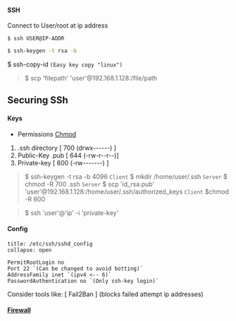 #### SSH

Connect to User/root at ip address
```
$ ssh USER@IP-ADDR
```

``` bash
$ ssh-keygen -t rsa -b
```


$ ssh-copy-id `(Easy key copy "linux")`
>$ scp 'filepath' 'user'@192.168.1.128:/file/path

## Securing SSh

#### Keys

- Permissions [Chmod](/LINUX-Cheat-Sheet/spc/Chmod-X-Chown)
1. .ssh directory [ 700 (drwx------) ]
2. Public-Key .pub [ 644 (-rw-r--r--)]
3. Private-key [ 600 (-rw-------) ]

>$ ssh-keygen -t rsa -b 4096 `Client`
>$ mkdir /home/user/.ssh `Server`
>$ chmod -R 700 .ssh `Server`
>$ scp 'id_rsa.pub' 'user'@192.168.1.128:/home/user/.ssh/authorized_keys `Client`
>$chmod -R 600

>$ ssh 'user'@'ip' -i 'private-key'

#### Config

```ad-example
title: /etc/ssh/sshd_config
collapse: open

PermitRootLogin no
Port 22 `(Can be changed to avoid botting)`
AddressFamily inet `(ipv4 <-- 6)`
PasswordAuthentication no `(Only ssh-key login)`

```

Consider tools like: [ Fail2Ban ] (blocks failed attempt ip addresses)

#### [Firewall](Firewalls%20UFW.md)